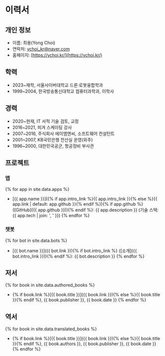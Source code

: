 # 이력서

## 개인 정보
- 이름: 최용(Yong Choi)
- 연락처: [ychoi_kr@naver.com](mailto:ychoi_kr@naver.com)
- 홈페이지: [https://ychoi.kr/](https://ychoi.kr/)

## 학력
- 2023~재학, 서울사이버대학교 드론·로봇융합학과
- 1999~2004, 한국방송통신대학교 컴퓨터과학과, 이학사

## 경력
- 2020~현재, IT 서적 기술 검토, 교정
- 2016~2021, 피겨 스케이팅 강사
- 2007~2016, 주식회사 에이엠앤씨, 소프트웨어 컨설턴트
- 2001~2007, KB국민은행 전산실 운영(외주)
- 1996~2000, 대한민국공군, 항공정비 부사관

## 프로젝트

### 앱

{% for app in site.data.apps %}
- [{{ app.name }}]({% if app.intro_link %}{{ app.intro_link }}{% else %}{{ app.link | default: app.github }}{% endif %}){% if app.github %} ([GitHub]({{ app.github }})){% endif %}: {{ app.description }} (기술 스택: {{ app.tech | join: ', ' }})
{% endfor %}

### 챗봇

{% for bot in site.data.bots %}
- [{{ bot.name }}]({{ bot.link }}){% if bot.intro_link %} ([소개]({{ bot.intro_link }})){% endif %}: {{ bot.description }}
{% endfor %}

## 저서

{% for book in site.data.authored_books %}
  - {% if book.link %}[{{ book.title }}]({{ book.link }}){% else %}{{ book.title }}{% endif %}, {{ book.publisher }}, {{ book.date }}
{% endfor %}

## 역서

{% for book in site.data.translated_books %}
  - {% if book.link %}[{{ book.title }}]({{ book.link }}){% else %}{{ book.title }}{% endif %}, {{ book.authors }}, {{ book.publisher }}, {{ book.date }}
{% endfor %}
